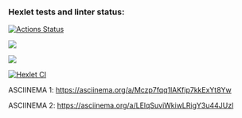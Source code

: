 ### Hexlet tests and linter status:
[![Actions Status](https://github.com/kristek1104/frontend-project-46/workflows/hexlet-check/badge.svg)](https://github.com/kristek1104/frontend-project-46/actions)

<a href="https://codeclimate.com/github/kristek1104/frontend-project-46/maintainability"><img src="https://api.codeclimate.com/v1/badges/ecaf1873cebc683c7b96/maintainability" /></a>

<a href="https://codeclimate.com/github/kristek1104/frontend-project-46/test_coverage"><img src="https://api.codeclimate.com/v1/badges/ecaf1873cebc683c7b96/test_coverage" /></a>

[![Hexlet CI](https://github.com/kristek1104/frontend-project-46/actions/workflows/main.yml/badge.svg)](https://github.com/kristek1104/frontend-project-46/actions/workflows/main.yml)

ASCIINEMA 1:
https://asciinema.org/a/Mczp7fqq1lAKfip7kkExYt8Yw

ASCIINEMA 2:
https://asciinema.org/a/LElqSuviWkiwLRigY3u44JUzl
